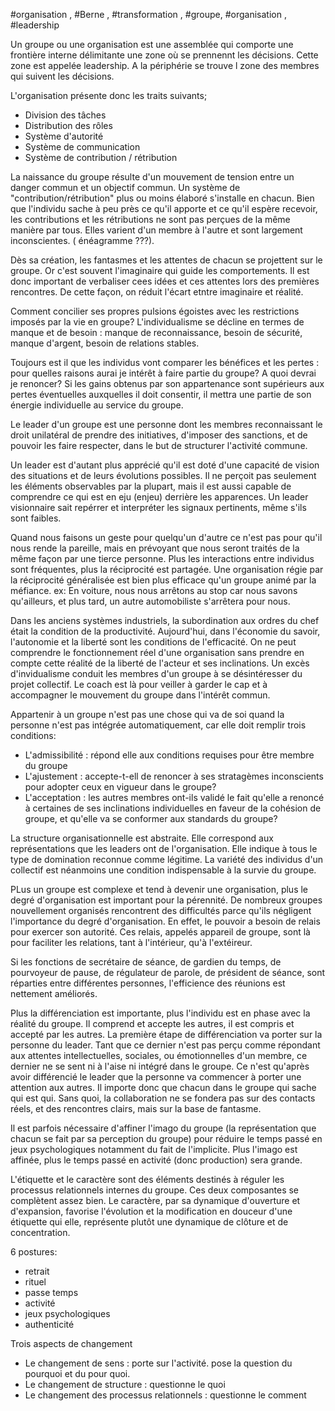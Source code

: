 #organisation , #Berne , #transformation , #groupe,  #organisation , #leadership 

Un groupe ou une organisation est une assemblée qui comporte une frontière interne délimitante une zone où se prennennt les décisions. Cette zone est appelée leadership. A la périphérie se trouve l zone des membres qui suivent les décisions.

L'organisation présente donc les traits suivants;

* Division des tâches
* Distribution des rôles
* Système d'autorité
* Système de communication
* Système de contribution / rétribution

La naissance du groupe résulte d'un mouvement de tension entre un danger commun et un objectif commun. Un système de "contribution/rétribution" plus ou moins élaboré s'installe en chacun. Bien que l'individu sache à peu près ce qu'il apporte et ce qu'il espère recevoir, les contributions et les rétributions ne sont pas perçues de la même manière par tous. Elles varient d'un membre à l'autre et sont largement inconscientes. ( énéagramme ???).

Dès sa création, les fantasmes et les attentes de chacun se projettent sur le groupe. Or c'est souvent l'imaginaire qui guide les comportements. Il est donc important de verbaliser cees idées et ces attentes lors des premières rencontres. De cette façon, on réduit l'écart etntre imaginaire et réalité.

Comment concilier ses propres pulsions égoistes avec les restrictions imposés par la vie en groupe? L'individualisme se décline en termes de manque et de besoin : manque de reconnaissance, besoin de sécurité, manque d'argent, besoin de relations stables.

Toujours est il que les individus vont comparer les bénéfices et les pertes : pour quelles raisons aurai je intérêt à faire partie du groupe? A quoi devrai je renoncer? Si les gains obtenus par son appartenance sont supérieurs aux pertes éventuelles auxquelles il doit consentir, il mettra une partie de son énergie individuelle au service du groupe.

Le leader d'un groupe est une personne dont les membres reconnaissant le droit unilatéral de prendre des initiatives, d'imposer des sanctions, et de pouvoir les faire respecter, dans le but de structurer l'activité commune.

Un leader est d'autant plus apprécié qu'il est doté d'une capacité de vision des situations et de leurs évolutions possibles. Il ne perçoit pas seulement les éléments observables par la plupart, mais il est aussi capable de comprendre ce qui est en eju (enjeu) derrière les apparences. Un leader visionnaire sait repérrer et interpréter les signaux pertinents, même s'ils sont faibles.

Quand nous faisons un geste pour quelqu'un d'autre ce n'est pas pour qu'il nous rende la pareille, mais en prévoyant que nous seront traités de la même façon par une tierce personne. Plus les interactions entre individus sont fréquentes, plus la réciprocité est partagée. Une organisation régie par la réciprocité généralisée est bien plus efficace qu'un groupe animé par la méfiance.
ex: En voiture, nous nous arrêtons au stop car nous savons qu'ailleurs, et plus tard, un autre automobiliste s'arrêtera pour nous.

Dans les anciens systèmes industriels, la subordination aux ordres du chef  était la condition de la productivité. Aujourd'hui, dans l'économie du savoir, l'autonomie et la liberté sont les conditions de l'efficacité. On ne peut comprendre le fonctionnement réel d'une organisation sans prendre en compte cette réalité de la liberté de l'acteur et ses inclinations.
Un excès d'invidualisme conduit les membres d'un groupe à se désintéresser du projet collectif. Le coach est là pour veiller à garder le cap et à accompagner le mouvement du groupe dans l'intérêt commun.

Appartenir à un groupe n'est pas une chose qui va de soi quand la personne n'est pas intégrée automatiquement, car elle doit remplir trois conditions:

* L'admissibilité : répond elle aux conditions requises pour être membre du groupe
* L'ajustement : accepte-t-ell de renoncer à ses stratagèmes inconscients pour adopter ceux en vigueur dans le groupe?
* L'acceptation : les autres membres ont-ils validé le fait qu'elle a renoncé à certaines de ses inclinations individuelles en faveur de la cohésion de groupe, et qu'elle va se conformer aux standards du groupe?

La structure organisationnelle est abstraite. Elle correspond aux représentations que les leaders ont de l'organisation. Elle indique à tous le type de domination reconnue comme légitime.
La variété des individus d'un collectif est néanmoins une condition indispensable à la survie du groupe.

PLus un groupe est complexe et tend à devenir une organisation, plus le degré d'organisation est important pour la pérennité. De nombreux groupes nouvellement organisés rencontrent des difficultés parce qu'ils négligent l'importance du degré d'organisation. En effet, le pouvoir a besoin de relais pour exercer son autorité. Ces relais, appelés appareil de groupe, sont là pour faciliter les relations, tant à l'intérieur, qu'à l'extéireur.

Si les fonctions de secrétaire de séance, de gardien du temps, de pourvoyeur de pause, de régulateur de parole, de président de séance, sont réparties entre différentes personnes, l'efficience des réunions est nettement améliorés.

Plus la différenciation est importante, plus l'individu est en phase avec la réalité du groupe. Il comprend et accepte les autres, il est compris et accepté par les autres. La première étape de différenciation va porter sur la personne du leader. Tant que ce dernier n'est pas perçu comme répondant aux attentes intellectuelles, sociales, ou émotionnelles d'un membre, ce dernier ne se sent ni à l'aise ni intégré dans le groupe.
Ce n'est qu'après avoir différencié le leader que la personne va commencer à porter une attention aux autres. Il importe donc que chacun dans le groupe qui sache qui est qui. Sans quoi,  la collaboration ne se fondera pas sur des contacts réels, et des rencontres clairs, mais sur la base de fantasme.

Il est parfois nécessaire d'affiner l'imago du groupe (la représentation que chacun se fait par sa perception du groupe) pour réduire le temps passé en jeux psychologiques notamment du fait de l'implicite. Plus l'imago est affinée, plus le temps passé en activité (donc production) sera grande.

L'étiquette et le caractère sont des éléments destinés à réguler les processus relationnels internes du groupe. Ces deux composantes se complètent assez bien. Le caractère, par sa dynamique d'ouverture et d'expansion, favorise l'évolution et la modification en douceur d'une étiquette qui elle, représente plutôt une dynamique de clôture et de concentration.

6 postures:

* retrait
* rituel
* passe temps
* activité
* jeux psychologiques
* authenticité

Trois aspects de changement

* Le changement de sens : porte sur l'activité. pose la question du pourquoi et du pour quoi.
* Le changement de structure : questionne le quoi
* Le changement des processus relationnels : questionne le comment

